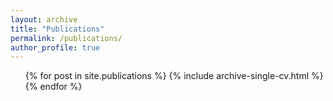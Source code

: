 ```yaml
---
layout: archive
title: "Publications"
permalink: /publications/
author_profile: true
---
```


<ol>{% for post in site.publications %}
  {% include archive-single-cv.html %}
{% endfor %}</ol>

<!-- {% if author.googlescholar %}
  You can also find my articles on <u><a href="{{author.googlescholar}}">my Google Scholar profile</a>.</u>
{% endif %}

{% include base_path %}

{% for post in site.publications reversed %}
  {% include archive-single.html %}
{% endfor %} -->
